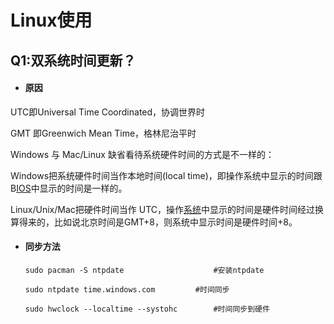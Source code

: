 # Linux使用

## 

## Q1:双系统时间更新？

- #### 原因

UTC即Universal Time Coordinated，协调世界时

GMT 即Greenwich Mean Time，格林尼治平时

Windows 与 Mac/Linux 缺省看待系统硬件时间的方式是不一样的：

Windows把系统硬件时间当作本地时间(local time)，即操作系统中显示的时间跟B[IOS](http://m.2cto.com/kf/yidong/iphone/)中显示的时间是一样的。

Linux/Unix/Mac把硬件时间当作 UTC，操作[系统](http://m.2cto.com/os/)中显示的时间是硬件时间经过换算得来的，比如说北京时间是GMT+8，则系统中显示时间是硬件时间+8。

- #### 同步方法 

  ```shell
  sudo pacman -S ntpdate 					#安装ntpdate
  
  sudo ntpdate time.windows.com			#时间同步 
  	
  sudo hwclock --localtime --systohc		#时间同步到硬件 
  ```

  

